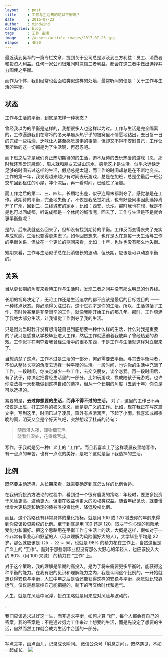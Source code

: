 ```yaml
---
layout    : post
title     : 工作与生活真的可以平衡吗？
date      : 2016-07-23
author    : mindwind
categories: blog
tags      : 工作 生活
image     : /assets/article_images/2017-07-23.jpg
elapse    : 4h30
---
```


最近读到吴军的一篇专栏文章，提到关于公司总是涉及到三方利益：员工、消费者和投资人利益。任何一家公司很难同时兼顾三者利益，都会在这三者中做出选择并力图使之平衡。

而作为个体，我们经常也会面临类似这样的处境，最常听闻的便是：关于工作与生活的平衡。


## 状态
工作与生活的平衡，到底是怎样一种状态？

曾经我以为的平衡是这样的，我想很多人也这样以为过。工作与生活是完全隔离的，工作逼迫我们在寒冷的冬天早晨从热乎乎的被窝里不情愿地钻出，去日复一日的完成一些枯燥、乏味让人甚至感觉畏惧的事情，但却又不得不安慰自己，工作让我所做的这一切都是为了生活啊，再忍忍吧。

而下班之后才是我们真正热切期待的的生活，迫不及待的去玩热爱的游戏（恩，那时我还热爱玩魔兽），周末就和朋友去游山玩水，感觉这才是生活。似乎永远缺乏足够的时间去过这样的生活，假期总是太短，而工作的时间却总是在不断地变长。工作的第一年，我发现越来越少有时间去玩游戏，总是在加班，总是坐最后一班公交车回到租住的小屋，冲个凉后，再一看时间，已经过了凌晨。

而工作之后的第二、三、四年，长期地出差，似乎连周末都剥夺了，感觉总是在工作。我期待的平衡，完全地失衡了。不仅是我感觉如此，也有好些同事因此选择离开了广州，回到二、三线城市的家乡，比如：西安、长沙。那时我也在想，我是不是也可以回成都，听说成都是一个休闲的城市呢，回去了，工作与生活是不是就会更平衡些呢？

是的，后来我就这么回来了，但却没有找到期待的平衡。工作反而变得丧失了充实与成就感，生活也变得更焦虑了。如今回首想来，也许是太在意每一天生活与工作的平衡关系，但放在一个更长的期间来看，比如：十年，也许也没有那么地失衡。

短期来看，工作与生活似乎总在此消彼长的波动，但长期，应该是可以动态平衡的。


## 关系
当从更长期的角度来看待工作与生活时，发现二者之间并没有那么明显的分界线。

长期的视角决定了，无论工作还是生活追求的都不应该是最后的目标或目的 —— 一种終点状态。你必须得关注过程，这个过程才是你的生活。所以，生活包括了工作，有时候甚至是非常艰辛的工作，就像我刚开始工作的那几年。那时，工作填满了我绝大部分生活，让我错觉工作剥夺了我的生活。

只是因为当时我并没有想清楚自己到底想要一种什么样的生活，什么对我是重要的？我只是感觉从学校毕业进入工作，然后工作就逼迫着我放弃了曾经热爱的游戏。工作似乎在剥夺着我曾经生活中的很多东西，于是工作与生活就这样对立起来了。

当想清楚了这点，工作不过是生活的一部分，何必需要去平衡。与其去平衡两者，不如从整体长期的角度去选择一种平衡的生活。一段时间，也许你的生活中充满了工作，一段时间，你决定减少一些工作，去交交朋友，谈个恋爱。再一段时间后，有了孩子，你决定把曾经生活里的一部分，比如玩游戏，换成陪孩子玩游戏。也许你没法每一天都能做到这样自如的选择，但从一个长期的角度（五到十年）你总是可以选择的。

紧要的是，__去过你想要的生活，而非不得不过的生活。__ 对了，这里的工作已不再仅仅是上班、打工这样的狭义含义，而是更广义的工作。比如，现在我正在写这篇文字，写到这里，时间已过了凌晨，窗外有点淅沥声，下起了小雨。我喜欢成都夜晚的雨，明天又会是个好天气吧，突然想起了杜甫的诗句：

  > 随风潜入夜，润物细无声。  
  > 晓看红湿处，花重锦官城。

写作，于我就是另一种广义上的 “工作”。而且我喜欢上了这样凌晨夜里地写作，有一点点的辛苦，也有一点点的美好，是吧？这就是当下我选择的生活。


## 比例
既然要主动选择，从长期来看，就需要确定到底怎么样的比例合适。

在我研究投资方法论的过程中，看到过一个很有启发的策略：年轻时，要更多投资于风险更高、波动更大、但潜在收益也更大的股权类权益。随着年纪见长，就要慢慢增大更稳定和确定的债券类投资比例，降低股权比例。

而且，这个策略还有非常具体的量化指标。就是用 100 或 120 减去你的年龄来得到你应该投资股权的比例。至于到底是用 100 还是 120，取决于你心理的风险承受能力和偏好。把这个思路用在平衡工作与生活上的话，大概是这样，假如对于一个非常有事业心和野望的人（可以理解为风险偏好大的人），大学毕业平均是 22 岁，那么就应该是 `120 - 22 = 98`，也就是 98% 的精力花在工作上，当然这里是广义上的 “工作”。而对于那些刚毕业但没有那么大野心的年轻人，也应该投入大约 80%（用 100 来减） 的精力在 “工作” 上。

对于这个策略，我的理解是早期的高投入，是为了将来需要更多平衡时，能获得这种平衡的能力。在我有限的见识和理解能力之内，我是认同这个比例的。一开始就想获得安稳与平衡，人过中年之后是否还能获得这样的安稳与平衡，感觉就比较靠运气。仅仅是想掌控自己能把握的，剩下的再交给时代和运气。

人生，就是在风险中沉浮，投资策略就是用来应对风险与波动的。

...

我们应该追求过好这一生，而非追求平衡，如何才算 “好”，每个人都会有自己的答案。我的答案是：不是通过努力工作来过上想要的生活，而是先设定了想要的生活，自然而然工作就会成为生活中合适的一部分。


---
写点文字，画点画儿，记录成长瞬间。
微信公众号「瞬息之间」，既然遇见，不如一起成长。
![](/assets/images/qrcode_wechat_avatar.jpg)
